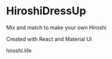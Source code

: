 # HiroshiDressUp
Mix and match to make your own Hiroshi

Created with React and Material UI

hiroshi.life
